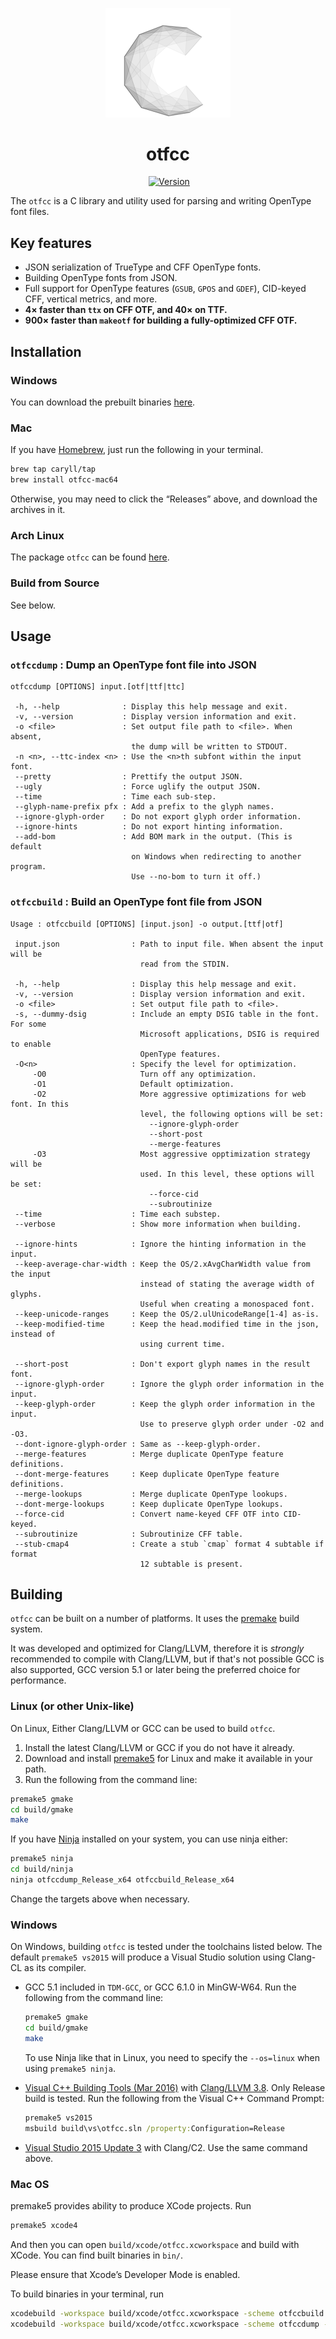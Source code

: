 <p align="center"><img src="https://raw.githubusercontent.com/caryll/design/master/caryll-logo-libs-githubreadme.png" width=200></p><h1 align="center">otfcc</h1><p align="center"><a target="_blank" href="https://travis-ci.org/caryll/otfcc"><img src="https://travis-ci.org/caryll/otfcc.svg?branch=master" alt=""></a> <a target="_blank" href="https://ci.appveyor.com/project/be5invis/otfcc"><img src="https://ci.appveyor.com/api/projects/status/github/caryll/otfcc?branch=master&amp;svg=true" alt=""></a> <a href="https://github.com/caryll/otfcc/releases"><img src="https://img.shields.io/github/release/caryll/otfcc.svg" alt="Version"></a> <a target="_blank" href="https://gitter.im/caryll/otfcc"><img src="https://img.shields.io/gitter/room/caryll/otfcc.svg" alt=""></a></p>

The `otfcc` is a C library and utility used for parsing and writing OpenType font files.

## Key features

* JSON serialization of TrueType and CFF OpenType fonts.
* Building OpenType fonts from JSON.
* Full support for OpenType features (`GSUB`, `GPOS` and `GDEF`), CID-keyed CFF, vertical metrics, and more.
* **4× faster than `ttx` on CFF OTF, and 40× on TTF.**
* **900× faster than `makeotf` for building a fully-optimized CFF OTF.**

## Installation

### Windows

You can download the prebuilt binaries [here](https://github.com/caryll/otfcc/releases).

### Mac

If you have [Homebrew](http://brew.sh/), just run the following in your terminal.

```bash
brew tap caryll/tap
brew install otfcc-mac64
```

Otherwise, you may need to click the “Releases” above, and download the archives in it.

### Arch Linux

The package `otfcc` can be found [here](https://aur.archlinux.org/packages/otfcc/).

### Build from Source

See below.

## Usage

### `otfccdump` : Dump an OpenType font file into JSON
```
otfccdump [OPTIONS] input.[otf|ttf|ttc]

 -h, --help              : Display this help message and exit.
 -v, --version           : Display version information and exit.
 -o <file>               : Set output file path to <file>. When absent,
                           the dump will be written to STDOUT.
 -n <n>, --ttc-index <n> : Use the <n>th subfont within the input font.
 --pretty                : Prettify the output JSON.
 --ugly                  : Force uglify the output JSON.
 --time                  : Time each sub-step.
 --glyph-name-prefix pfx : Add a prefix to the glyph names.
 --ignore-glyph-order    : Do not export glyph order information.
 --ignore-hints          : Do not export hinting information.
 --add-bom               : Add BOM mark in the output. (This is default
                           on Windows when redirecting to another program.
                           Use --no-bom to turn it off.)
```

### `otfccbuild` : Build an OpenType font file from JSON
```
Usage : otfccbuild [OPTIONS] [input.json] -o output.[ttf|otf]

 input.json                : Path to input file. When absent the input will be
                             read from the STDIN.

 -h, --help                : Display this help message and exit.
 -v, --version             : Display version information and exit.
 -o <file>                 : Set output file path to <file>.
 -s, --dummy-dsig          : Include an empty DSIG table in the font. For some
                             Microsoft applications, DSIG is required to enable
                             OpenType features.
 -O<n>                     : Specify the level for optimization.
     -O0                     Turn off any optimization.
     -O1                     Default optimization.
     -O2                     More aggressive optimizations for web font. In this
                             level, the following options will be set:
                               --ignore-glyph-order
                               --short-post
                               --merge-features
     -O3                     Most aggressive opptimization strategy will be
                             used. In this level, these options will be set:
                               --force-cid
                               --subroutinize
 --time                    : Time each substep.
 --verbose                 : Show more information when building.

 --ignore-hints            : Ignore the hinting information in the input.
 --keep-average-char-width : Keep the OS/2.xAvgCharWidth value from the input
                             instead of stating the average width of glyphs.
                             Useful when creating a monospaced font.
 --keep-unicode-ranges     : Keep the OS/2.ulUnicodeRange[1-4] as-is.
 --keep-modified-time      : Keep the head.modified time in the json, instead of
                             using current time.

 --short-post              : Don't export glyph names in the result font.
 --ignore-glyph-order      : Ignore the glyph order information in the input.
 --keep-glyph-order        : Keep the glyph order information in the input.
                             Use to preserve glyph order under -O2 and -O3.
 --dont-ignore-glyph-order : Same as --keep-glyph-order.
 --merge-features          : Merge duplicate OpenType feature definitions.
 --dont-merge-features     : Keep duplicate OpenType feature definitions.
 --merge-lookups           : Merge duplicate OpenType lookups.
 --dont-merge-lookups      : Keep duplicate OpenType lookups.
 --force-cid               : Convert name-keyed CFF OTF into CID-keyed.
 --subroutinize            : Subroutinize CFF table.
 --stub-cmap4              : Create a stub `cmap` format 4 subtable if format
                             12 subtable is present.
```

## Building

`otfcc` can be built on a number of platforms. It uses the [premake](http://premake.github.io/) build system.

It was developed and optimized for Clang/LLVM, therefore it is *strongly* recommended to compile with Clang/LLVM, but if that's not possible GCC is also supported, GCC version 5.1 or later being the preferred choice for performance.

### Linux (or other Unix-like)

On Linux, Either Clang/LLVM or GCC can be used to build `otfcc`.

1. Install the latest Clang/LLVM or GCC if you do not have it already.
2. Download and install [premake5](http://premake.github.io/) for Linux and make it available in your path.
3. Run the following from the command line:

```bash
premake5 gmake
cd build/gmake
make
```

If you have [Ninja](https://ninja-build.org/) installed on your system, you can use ninja either:

```bash
premake5 ninja
cd build/ninja
ninja otfccdump_Release_x64 otfccbuild_Release_x64
```

Change the targets above when necessary.

### Windows

On Windows, building `otfcc` is tested under the toolchains listed below. The default `premake5 vs2015` will produce a Visual Studio solution using Clang-CL as its compiler.

* GCC 5.1 included in `TDM-GCC`, or GCC 6.1.0 in MinGW-W64. Run the following from the command line:

  ```bash
  premake5 gmake
  cd build/gmake
  make
  ```
  To use Ninja like that in Linux, you need to specify the `--os=linux` when using `premake5 ninja`.

* [Visual C++ Building Tools (Mar 2016)](https://blogs.msdn.microsoft.com/vcblog/2016/03/31/announcing-the-official-release-of-the-visual-c-build-tools-2015/) with [Clang/LLVM 3.8](http://clang.llvm.org/). Only Release build is tested. Run the following from the Visual C++ Command Prompt:

  ```bat
  premake5 vs2015
  msbuild build\vs\otfcc.sln /property:Configuration=Release
  ```

* [Visual Studio 2015 Update 3](https://www.visualstudio.com) with Clang/C2. Use the same command above.

### Mac OS

premake5 provides ability to produce XCode projects. Run

```bash
premake5 xcode4
```

And then you can open `build/xcode/otfcc.xcworkspace` and build with XCode. You can find built binaries in `bin/`.

Please ensure that Xcode’s Developer Mode is enabled.

To build binaries in your terminal, run

```bash
xcodebuild -workspace build/xcode/otfcc.xcworkspace -scheme otfccbuild -configuration Release
xcodebuild -workspace build/xcode/otfcc.xcworkspace -scheme otfccdump -configuration Release
```

